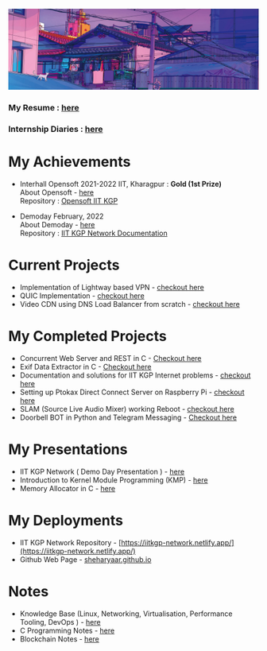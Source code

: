 <head>
  <link rel="stylesheet" href="https://cdn.jsdelivr.net/gh/devicons/devicon@v2.14.0/devicon.min.css">
</head>
<p align="center"> <img src="./banner-aesthetic.png" alt="wall"/></p>

### My Resume : [here](./sheharyaar_resume.pdf)

### Internship Diaries : [here](https://github.com/sheharyaar/internship-diaries)

# My Achievements

- Interhall Opensoft 2021-2022 IIT, Kharagpur : **Gold (1st Prize)** \
About Opensoft - [here](https://wiki.metakgp.org/w/Open_Soft) \
Repository : [Opensoft IIT KGP](https://github.com/sheharyaar/opensoft-iitkgp)

- Demoday February, 2022 \
About Demoday - [here](https://wiki.metakgp.org/w/Metakgp:Demo_Days) \
Repository : [IIT KGP Network Documentation](https://github.com/sheharyaar/iit-kgp-network)

# Current Projects

- Implementation of Lightway based VPN - [checkout here](https://github.com/sheharyaar/lagnos-vpn)
- QUIC Implementation - [checkout here](https://github.com/sheharyaar/Linux-Notes/blob/main/networking/)
- Video CDN using DNS Load Balancer from scratch - [checkout here](https://github.com/sheharyaar/Content-Delivery-Network)

# My Completed Projects

- Concurrent Web Server and REST in C - [Checkout here](https://github.com/sheharyaar/web-server-in-c)
- Exif Data Extractor in C - [Checkout here](https://github.com/sheharyaar/exif-data-extractor)
- Documentation and solutions for IIT KGP Internet problems - [checkout here](https://github.com/sheharyaar/iit-kgp-network)
- Setting up Ptokax Direct Connect Server on Raspberry Pi - [checkout here](https://github.com/sheharyaar/ptokax)
- SLAM (Source Live Audio Mixer) working Reboot - [checkout here](https://github.com/sheharyaar/SLAM-Reboot/)
- Doorbell BOT in Python and Telegram Messaging - [Checkout here](https://github.com/sheharyaar/DoorBOT-Telegram)


# My Presentations
- IIT KGP Network ( Demo Day Presentation ) - [here](./iit-kgp-network.pdf)
- Introduction to Kernel Module Programming (KMP) - [here](./KMP.pdf)
- Memory Allocator in C - [here](./Memory%20Allocators.pdf)


# My Deployments

- IIT KGP Network Repository - [https://iitkgp-network.netlify.app/](https://iitkgp-network.netlify.app/)
- Github Web Page - [sheharyaar.github.io](https://sheharyaar.github.io/)


# Notes

- Knowledge Base (Linux, Networking, Virtualisation, Performance Tooling, DevOps ) - [here](https://github.com/sheharyaar/knowledge-base)
- C Programming Notes - [here](https://github.com/sheharyaar/C-Programming-Cookbook)
- Blockchain Notes - [here](https://github.com/sheharyaar/Blockchain-Notes)

<!--
# Bucket List 

## Summer of Codes (SoCs) 

### Development

- [ ] Google Summer Of Code as Contributor ( April - May )
- [ ] Google Summer Of Code as Mentor ( April - May )

### Linux and Cloud
  
- [ ] CNCF Mentorship Monthly 
- [ ] LFX Networking 2022 ( April - May )
- [ ] LFX Cloud Mentorship ( Monthly )
- [ ] Linux Kernel Bug Fixing Season ( Quarterly ?? )

### Blockchain

- [ ] Google Summer of Bitcoin ( April - May )
- [ ] Hyperledger Mentorship (LFX Mentorship)
    
## Competitions

- [x] OpenSoft : **2021**
- [ ] Inter IIT
- [ ] Open IIT


#  Study List

## Linux Kernel
    
- [ ] Kernel Porgramming and Bug Fixing
- [ ] BPF : Performance Tools
- [ ] eBPF, tc and XDP : Traffic Control
- [ ] IO_Uring

## Cloud Networking

- [ ] Service Mesh
- [ ] Thanos and stuff under CNCF

## Blockchain

- [ ] Hyperledger
- [ ] Whitepapers
-->
